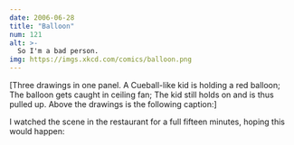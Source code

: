 ```yaml
---
date: 2006-06-28
title: "Balloon"
num: 121
alt: >-
  So I'm a bad person.
img: https://imgs.xkcd.com/comics/balloon.png
---
```

[Three drawings in one panel. A Cueball-like kid is holding a red balloon; The balloon gets caught in ceiling fan; The kid still holds on and is thus pulled up. Above the drawings is the following caption:]

I watched the scene in the restaurant for a full fifteen minutes, hoping this would happen:
